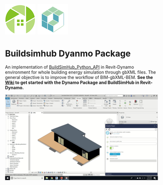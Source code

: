![BuildSimHub Logo](https://github.com/ruijis/buildsimhub_dyanmo_package/blob/master/BuildSimHub_Logo.png)
![BuildSimHub Logo](https://github.com/ruijis/buildsimhub_dyanmo_package/blob/master/Talece_Logo.png)
=======


Buildsimhub Dyanmo Package
========================================
An implementation of [BuildSimHub_Python_API](https://github.com/weilix88/buildsimhub_python_api) in Revit-Dynamo environment for whole building energy simulation through gbXML files. The general objective is to improve the workflow of BIM-gbXML-BEM. **See the [Wiki](https://github.com/ruijis/buildsimhub_dyanmo_package/wiki) to get started with the Dynamo Package and BuildSimHub in Revit-Dynamo.**


![User Interface](https://github.com/ruijis/buildsimhub_dyanmo_package/blob/master/Demo.png)
